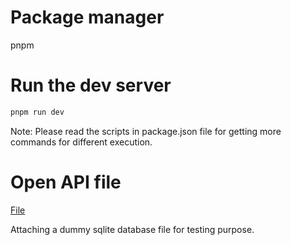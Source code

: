 # Package manager

pnpm

# Run the dev server

```bash
pnpm run dev
```

Note: Please read the scripts in package.json file for getting more commands for different execution.

# Open API file

[File](./openAPI-adonis-app.json)

Attaching a dummy sqlite database file for testing purpose.
